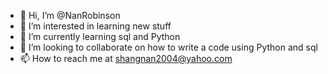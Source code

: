 - 👋 Hi, I’m @NanRobinson
- 👀 I’m interested in learning new stuff
- 🌱 I’m currently learning sql and Python
- 💞️ I’m looking to collaborate on how to write a code using Python and sql
- 📫 How to reach me at shangnan2004@yahoo.com

<!---
NanRobinson/NanRobinson is a ✨ special ✨ repository because its `README.md` (this file) appears on your GitHub profile.
You can click the Preview link to take a look at your changes.
--->
